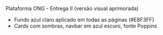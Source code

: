 Plataforma ONG - Entrega II (versão visual aprimorada)
- Fundo azul claro aplicado em todas as páginas (#E8F3FF)
- Cards com sombras, navbar em azul escuro, fonte Poppins